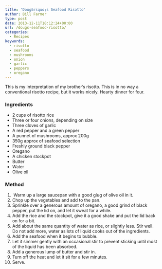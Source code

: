 ```yaml
---
title: 'Doug&rsquo;s Seafood Risotto'
author: Bill Farmer
type: post
date: 2013-12-11T18:12:24+00:00
url: /dougs-seafood-risotto/
categories:
  - Recipes
keywords:
  - risotto
  - seafood
  - mushrooms
  - onion
  - garlic
  - peppers
  - oregano
---
```

This is my interpretation of my brother&rsquo;s risotto. This is in no way a conventional risotto recipe, but it works nicely. Hearty dinner for four.

### Ingredients

  * 2 cups of risotto rice
  * Three or four onions, depending on size
  * Three cloves of garlic
  * A red pepper and a green pepper
  * A punnet of mushrooms, approx 200g
  * 350g approx of seafood selection
  * Freshly ground black pepper
  * Oregano
  * A chicken stockpot
  * Butter
  * Water
  * Olive oil

### Method

  1.  Warm up a large saucepan with a good glug of olive oil in it.
  2. Chop up the vegetables and add to the pan.
  3. Sprinkle over a generous amount of oregano, a good grind of black pepper, put the lid on, and let it sweat for a while.
  4. Add the rice and the stockpot, give it a good shake and put the lid back on for a bit.
  5. Add about the same quantity of water as rice, or slightly less. Stir well. Do not add more, water as lots of liquid cooks out of the ingredients.
  6. Add the seafood when it begins to bubble.
  7. Let it simmer gently with an occasional stir to prevent sticking until most of the liquid has been absorbed.
  8. Add a generous lump of butter and stir in.
  9. Turn off the heat and let it sit for a few minutes.
 10. Serve.
